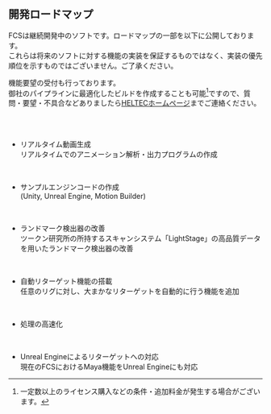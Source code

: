 ## 開発ロードマップ
FCSは継続開発中のソフトです。ロードマップの一部を以下に公開しております。  
これらは将来のソフトに対する機能の実装を保証するものではなく、実装の優先順位を示すものではございません。ご了承ください。  

機能要望の受付も行っております。  
御社のパイプラインに最適化したビルドを作成することも可能[^1]ですので、質問・要望・不具合などありましたら[HELTECホームページ](https://sensing.heltec.co.jp/product/zukun-lab/fcs/)までご連絡ください。  
[^1]:一定数以上のライセンス購入などの条件・追加料金が発生する場合がございます。
<br>
<br>

- リアルタイム動画生成  
    リアルタイムでのアニメーション解析・出力プログラムの作成
<br>

- サンプルエンジンコードの作成  
    (Unity, Unreal Engine, Motion Builder)
<br>

- ランドマーク検出器の改善  
   ツークン研究所の所持するスキャンシステム「LightStage」の高品質データを用いたランドマーク検出器の改善  
<br>

- 自動リターゲット機能の搭載   
    任意のリグに対し、大まかなリターゲットを自動的に行う機能を追加  
<br>

- 処理の高速化  
<br>

- Unreal Engineによるリターゲットへの対応  
   現在のFCSにおけるMaya機能をUnreal Engineにも対応  
